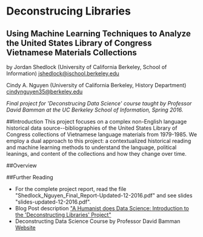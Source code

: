 # Deconstrucing Libraries
## Using Machine Learning Techniques to Analyze the United States Library of Congress Vietnamese Materials Collections
by Jordan Shedlock (University of California Berkeley, School of Information) 
jshedlock@ischool.berkeley.edu 

Cindy A. Nguyen (University of California Berkeley, History Department)
cindynguyen35@berkeley.edu

*Final project for 'Deconstrucing Data Science' course taught by Professor David Bamman at the UC Berkeley School of Information, Spring 2016.*

##Introduction
This project focuses on a complex non-English language historical data source--bibliographies of the United States Library of Congress collections of Vietnamese language materials from 1979-1985. We employ a dual approach to this project: a contextualized historical reading and machine learning methods to understand the language, political leanings, and content of the collections and how they change over time.

##Overview

##Further Reading
* For the complete project report, read the file "Shedlock_Nguyen_Final_Report-Updated-12-2016.pdf" and see slides "slides-updated-12-2016.pdf". 
* Blog Post description ["A Humanist does Data Science: Introduction to the 'Deconstructing Libraries' Project"](https://cindyanguyen.com/2016/12/02/a-humanist-does-data-science-deconstructing-libraries-project/#more-783)
* Deconstructing Data Science Course by Professor David Bamman [Website](http://courses.ischool.berkeley.edu/i290-dds/s16/) 
